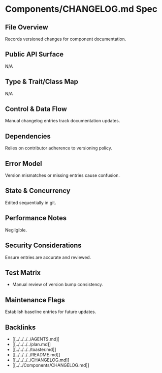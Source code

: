 # Components/CHANGELOG.md Spec

## File Overview
Records versioned changes for component documentation.

## Public API Surface
N/A

## Type & Trait/Class Map
N/A

## Control & Data Flow
Manual changelog entries track documentation updates.

## Dependencies
Relies on contributor adherence to versioning policy.

## Error Model
Version mismatches or missing entries cause confusion.

## State & Concurrency
Edited sequentially in git.

## Performance Notes
Negligible.

## Security Considerations
Ensure entries are accurate and reviewed.

## Test Matrix
- Manual review of version bump consistency.

## Maintenance Flags
Establish baseline entries for future updates.

## Backlinks
- [[../../../../AGENTS.md]]
- [[../../../../plan.md]]
- [[../../../../toaster.md]]
- [[../../../../README.md]]
- [[../../../../CHANGELOG.md]]
- [[../../Components/CHANGELOG.md]]
